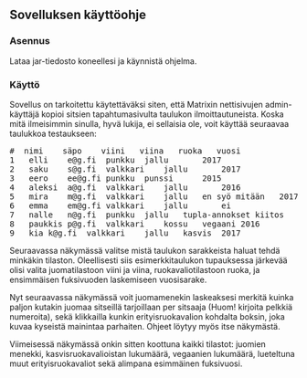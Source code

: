 ## Sovelluksen käyttöohje ##

### Asennus ###

Lataa jar-tiedosto koneellesi ja käynnistä ohjelma.


### Käyttö ###

Sovellus on tarkoitettu käytettäväksi siten, että Matrixin nettisivujen admin-käyttäjä kopioi sitsien tapahtumasivulta taulukon ilmoittautuneista. Koska mitä ilmeisimmin sinulla, hyvä lukija, ei sellaisia ole, voit käyttää seuraavaa taulukkoa testaukseen:

<pre>#	nimi	säpo	viini	viina	ruoka	vuosi
1	elli	e@g.fi	punkku	jallu		2017
2	saku	s@g.fi	valkkari	jallu		2017
3	eero	ee@g.fi	punkku	punssi		2015
4	aleksi	a@g.fi	valkkari	jallu		2016
5	mira	m@g.fi	valkkari	jallu	en syö mitään	2017
6	emma	em@g.fi	valkkari	jallu		ei
7	nalle	n@g.fi	punkku	jallu	tupla-annokset kiitos	2017
8	paukkis	p@g.fi	valkkari	kossu	vegaani	2016
9	kia	k@g.fi	valkkari	jallu	kasvis	2017</pre>

Seuraavassa näkymässä valitse mistä taulukon sarakkeista haluat tehdä minkäkin tilaston. Oleellisesti siis esimerkkitaulukon tupauksessa järkevää olisi valita juomatilastoon viini ja viina, ruokavaliotilastoon ruoka, ja ensimmäisen fuksivuoden laskemiseen vuosisarake.

Nyt seuraavassa näkymässä voit juomamenekin laskeaksesi merkitä kuinka paljon kutakin juomaa sitseillä tarjoillaan per sitsaaja (Huom! kirjoita pelkkiä numeroita), sekä klikkailla kunkin erityisruokavalion kohdalta boksin, joka kuvaa kyseistä mainintaa parhaiten. Ohjeet löytyy myös itse näkymästä.

Viimeisessä näkymässä onkin sitten koottuna kaikki tilastot: juomien menekki, kasvisruokavalioistan lukumäärä, vegaanien lukumäärä, lueteltuna muut erityisruokavaliot sekä alimpana esimmäinen fuksivuosi.
